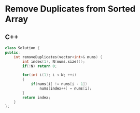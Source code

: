 Remove Duplicates from Sorted Array
==========

## C++


```cpp
class Solution {
public:
    int removeDuplicates(vector<int>& nums) {
        int index(1), N(nums.size());
        if(!N) return 0;
        
        for(int i(1); i < N; ++i)
        {
            if(nums[i] != nums[i - 1])
                nums[index++] = nums[i];
        }
        return index;
    }
};
```
